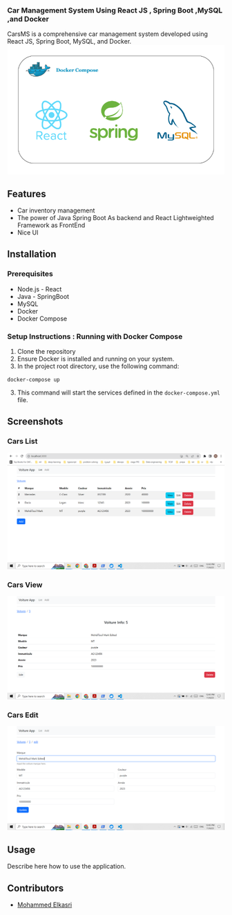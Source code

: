 ### Car Management System Using React JS , Spring Boot ,MySQL ,and Docker

CarsMS is a comprehensive car management system developed using React JS, Spring Boot, MySQL, and Docker.
![project ](react-cars-app.png)

## Features

- Car inventory management
- The power of Java Spring Boot As backend and React Lightweighted Framework as FrontEnd
- Nice UI

## Installation

### Prerequisites

- Node.js - React
- Java - SpringBoot
- MySQL
- Docker
- Docker Compose

### Setup Instructions :  Running with Docker Compose

1. Clone the repository
2. Ensure Docker is installed and running on your system.
3. In the project root directory, use the following command:
```
docker-compose up
```
3. This command will start the services defined in the `docker-compose.yml` file.

## Screenshots

### Cars List
![Cars List](Cars_list.png)


### Cars View
![Cars View](Cars_view.png)


### Cars Edit
![Cars Edit](Cars_edit.png)


## Usage

Describe here how to use the application.

## Contributors

- [Mohammed Elkasri](https://www.linkedin.com/in/mohammed-elkasri)

